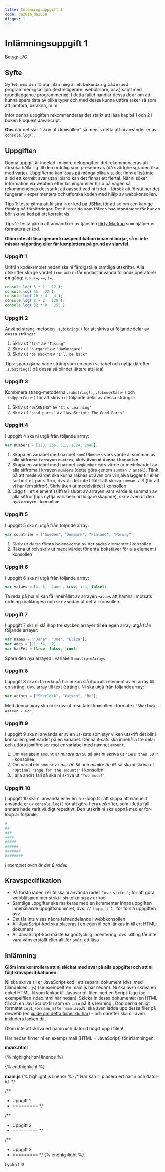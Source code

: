 ```yaml
---
title: Inlämningsuppgift 1
code: da281a_da265a
disqus: 1
---
```


# Inlämningsuppgift 1

Betyg: U/G

## Syfte

Syftet med den första inlämning är att bekanta sig både med programmeringsmiljön (textredigerare, webbläsare, osv.) samt med grundläggande programmering. I detta fallet handlar dessa delar om att kunna spara data av olika typer och med dessa kunna utföra saker så som att jämföra, beräkna, m.m.

Inför denna uppgiften rekommenderas det starkt att läsa kapitel 1 och 2 i boken Eloquent JavaScript.

**Obs** där det står "skriv ut i konsollen" så menas detta att ni använder er av `console.log()`.

## Uppgiften

Denna uppgift är indelad i mindre deluppgifter, det rekommenderas att försöka hålla sig till den ordning som presenteras (då svårighetsgraden ökar med varje). Uppgifterna kan lösas på många olika vis, det finns alltså inte alltid ett korrekt svar utan ibland kan det finnas ett flertal. När ni söker information via webben efter lösningar eller hjälp på vägen så rekommenderas det starkt att oavsett vad ni hittar - försök att förstå hur det fungerar - experimentera och utforska koden med hjälp av webbkonsollen.

Tips 1: testa gärna att klistra in er kod på [JSHint](http://jshint.com/) för att se om den kan ge förslag på förbättringar. Det är en sida som följer vissa standarder för hur en bör skriva kod på ett korrekt vis.

Tips 2: testa gärna att använda er av tjänsten [Dirty Markup](https://www.dirtymarkup.com/) som hjälper er formatera er kod.

**Glöm inte att läsa igenom kravspecifikation innan ni börjar, så ni inte missar någonting eller får komplettera på grund av slarvfel.** 

### Uppgift 1

Utifrån kodexemplet nedan ska ni färdigställa samtliga utskrifter. Alla utskrifter ska ge värdet `true` och ni får endast använda följande operatorer **en** gång: `<`, `>`, `<=`, `==`, `!=`.

``` js
console.log( 5 * 2   12 );
console.log( 55   22 );
console.log( 16 / 4   4 );
console.log( 8 + 2   128 );
console.log( 32 * 8   255 );
```

### Uppgift 2

Använd sträng-metoden `.substring()` för att skriva ut följande delar av dessa strängar:

1. Skriv ut `"Tis"` av `"Tisdag"`
2. Skriv ut `"burgare"` av `"Hamburgare"`
3. Skriv ut `"be back"` av `"I'll be back"` 

Tips: spara gärna varje sträng som en egen variabel och nyttja därefter `.substring()` på dessa så blir det lättare att läsa!

### Uppgift 3

Kombinera sträng-metoderna `.substring()`, `.toLowerCase()` och `.toUpperCase()` för att skriva ut följande delar av dessa strängar:

1. Skriv ut `"LEARNING"` av `"It's Learning"`
2. Skriv ut `"good parts"` av `"JavaScript: The Good Parts"`

### Uppgift 4

I uppgift 4 ska ni utgå från följande array:

``` js
var numbers = [128, 256, 512, 1024, 2048];
```

1. Skapa en variabel med namnet `sumOfNumbers` vars värde är summan av alla siffrorna i arrayen `numbers`, skriv även ut denna i konsollen
2. Skapa en variabel med namnet `avgNumber` vars värde är medelvärdet av alla siffrorna i krrayen `numbers` (detta görs genom `summan / antal`). Tänk på att medelvärdet ska kunna räknas ut även om vi själva lägger till eller tar bort ett par siffror, dvs. är det inte tillåtet att skriva `summan / 5` (för att vi har fem siffror). Skriv även ut medelvärdet i konsollen
3. Lägg till ett element (siffra) i slutet av arrayen vars värde är summan av alla siffror (tips nyttja variabeln ni tidigare skapade), skriv även ut den nya arrayen i konsollen

### Uppgift 5

I uppgift 5 ska ni utgå från följande array:

``` js
var countries = ["Sweden", "Denmark", "Finland", "Norway"];
```

1. Skriv ut de tre första bokstäverna av det andra elementet i konsollen
2. Räkna ut och skriv ut medelvärdet för antal bokstäver för alla element i konsollen

### Uppgift 6

I uppgift 6 ska ni utgå från följande array: 

``` js
var values = [3, 5, "Jane", true, 144, false];
```

Ta reda på hur ni kan få innehållet av arrayen `values` att hamna i motsats ordning (baklänges) och skriv sedan ut detta i konsollen.

### Uppgift 7

I uppgift 7 ska ni slå ihop tre stycken arrayer till **en** egen array, utgå från följande arrayer:

``` js
var names = ["Jane", "Joe", "Eliza"];
var ages = [21, 34, 22];
var hasPet = [true, false, true];
```

Spara den nya arrayen i variabeln `multipleArrays`.

### Uppgift 8

I uppgift 8 ska ni ta reda på hur ni kan slå ihop alla element av en array till en sträng, dvs. array till text (sträng). Ni ska utgå från följande array: 

``` js
var actors = ["Sherlock", "Watson", "Bo"];
```

Med denna array ska ni skriva ut resultatet konsollen i formatet: `"Sherlock - Watson - Bo"`.

### Uppgift 9

I uppgift 9 ska ni använda er av en `if`-sats som styr vilken utskrift det blir i konsollen givet värdet på en variabel. Denna if-sats ska innehålla tre delar och utföra jämförelser mot en variabel med namnet `amount`.

1. Om variabeln `amount` är *mindre än* `50` så ska ni skriva ut `"Less then 50!"` i konsollen
2. Om variabeln `amount` är *mer än* `50` och *mindre än* `65` så ska ni skriva ut `"Optimal range for the amount!"` i konsollen
3. I alla andra fall så ska ni skriva ut `"Too much!"`

### Uppgift 10

I uppgift 10 ska ni använda er av en `for`-loop för att slippa att manuellt använda er av `console.log()` för att göra flera utskrifter, som i detta fall annars hade varit väldigt repetitivt. Den utskrift ni ska uppnå med er for-loop är följande:

``` bash
#
##
###
####
#####
######
#######
########
```

*I exemplet ovan är det 8 rader.*

## Kravspecifikation

* På första raden i er fil ska ni använda raden `"use strict";` för att göra webbläsaren mer strikt i sin tolkning av er kod
* Samtliga uppgifter ska markeras med en kommentar innan uppgiften innehållande uppgiftsnummret, dvs. `// Uppgift 1.` för första uppgiften osv.
* Det får inte visas några felmeddelande i webbkonsollen
* All JavaScript-kod ska placeras i en egen fil och länkas in till ert HTML-dokument
* All JavaScript-kod måste ha godtycklig indentering, dvs. allting får inte vara vänsterställt eller allt för svårt att läsa

## Inlämning

**Glöm inte kontrollera att ni skickat med svar på alla uppgifter och att ni följt kravspecifikationen.**

Ni ska skriva all er JavaScript-kod i ett separat dokument (dvs. med filändelsen `.js`) (se exempelfilen main.js här nedan). Ni ska även skriva en enkel HTML-fil som länkar till Javascript-filen med en Script-tagg (se exempelfilen index.html här nedan). Skicka in dessa dokumentet (en HTML-fil och en JavaScript-fil) som en `.zip` på It's learning . Döp denna enligt formatet `inl1_Förnamn_Efternamn.zip`.Ni ska även ladda upp dessa filer på dvwebb (en [guide om detta finner du här](material/intro_dvwebb.md)) - och därefter ska du även inkludera länken dit.

Glöm inte att skriva ert namn och datorid högst upp i filen!

Här nedan finner ni en exempelmall (HTML + JavaScript) för inlämningen:

**index.html**

{% highlight html linenos %}
<!doctype html>
<html>
    <head>
        <title>Inlämningsuppgift 1</title>
        <meta charset="utf-8">
    </head>
    <body>
        <script src="main.js"></script>
    </body>
</html>
{% endhighlight %}

**main.js**
{% highlight js linenos %}
/* Här kan ni placera ert namn och dator-id. */

/**
 * Uppgift 1
 * =========
 */

/**
 * Uppgift 2
 * =========
 */

/**
 * Uppgift 3
 * =========
 */
{% endhighlight %}



Lycka till!
